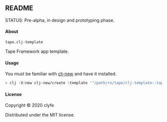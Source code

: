 ## README

STATUS: Pre-alpha, in design and prototyping phase.

#### About

`tape.clj-template`

Tape Framework app template.

#### Usage

You must be familiar with [clj-new](https://github.com/seancorfield/clj-new) and have it installed.

```bash
> clj -X:new clj-new/create :template '"/path/ro/tape/clj-template::tape"' :name myname/myapp
```

#### License

Copyright © 2020 clyfe

Distributed under the MIT license.
